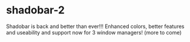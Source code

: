# shadobar-2
Shadobar is back and better than ever!!! Enhanced colors, better features and useability and support now for 3 window managers! (more to come)
